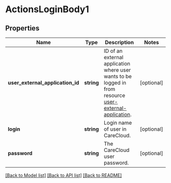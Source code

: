 # ActionsLoginBody1

## Properties
Name | Type | Description | Notes
------------ | ------------- | ------------- | -------------
**user_external_application_id** | **string** | ID of an external application where user wants to be logged in from resource [user-external-application](#tag/Customer-external-applications). | [optional] 
**login** | **string** | Login name of user in CareCloud. | [optional] 
**password** | **string** | The CareCloud user password. | [optional] 

[[Back to Model list]](../../README.md#documentation-for-models) [[Back to API list]](../../README.md#documentation-for-api-endpoints) [[Back to README]](../../README.md)

